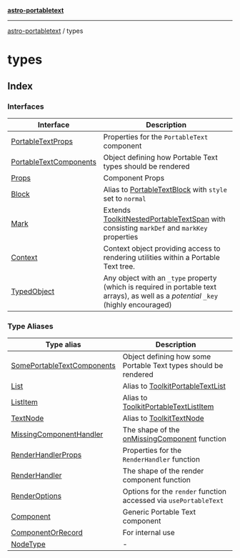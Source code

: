 [**astro-portabletext**](../README.md)

***

[astro-portabletext](../README.md) / types

# types

## Index

### Interfaces

| Interface | Description |
| ------ | ------ |
| [PortableTextProps](interfaces/PortableTextProps.md) | Properties for the `PortableText` component |
| [PortableTextComponents](interfaces/PortableTextComponents.md) | Object defining how Portable Text types should be rendered |
| [Props](interfaces/Props.md) | Component Props |
| [Block](interfaces/Block.md) | Alias to [PortableTextBlock](https://portabletext.github.io/types/interfaces/PortableTextBlock.html) with `style` set to `normal` |
| [Mark](interfaces/Mark.md) | Extends [ToolkitNestedPortableTextSpan](https://portabletext.github.io/toolkit/interfaces/ToolkitNestedPortableTextSpan.html) with consisting `markDef` and `markKey` properties |
| [Context](interfaces/Context.md) | Context object providing access to rendering utilities within a Portable Text tree. |
| [TypedObject](interfaces/TypedObject.md) | Any object with an `_type` property (which is required in portable text arrays), as well as a _potential_ `_key` (highly encouraged) |

### Type Aliases

| Type alias | Description |
| ------ | ------ |
| [SomePortableTextComponents](type-aliases/SomePortableTextComponents.md) | Object defining how some Portable Text types should be rendered |
| [List](type-aliases/List.md) | Alias to [ToolkitPortableTextList](https://portabletext.github.io/toolkit/types/ToolkitPortableTextList.html) |
| [ListItem](type-aliases/ListItem.md) | Alias to [ToolkitPortableTextListItem](https://portabletext.github.io/toolkit/interfaces/ToolkitPortableTextListItem.html) |
| [TextNode](type-aliases/TextNode.md) | Alias to [ToolkitTextNode](https://portabletext.github.io/toolkit/interfaces/ToolkitTextNode.html) |
| [MissingComponentHandler](type-aliases/MissingComponentHandler.md) | The shape of the [onMissingComponent](interfaces/PortableTextProps.md#onMissingComponent) function |
| [RenderHandlerProps](type-aliases/RenderHandlerProps.md) | Properties for the `RenderHandler` function |
| [RenderHandler](type-aliases/RenderHandler.md) | The shape of the render component function |
| [RenderOptions](type-aliases/RenderOptions.md) | Options for the `render` function accessed via `usePortableText` |
| [Component](type-aliases/Component.md) | Generic Portable Text component |
| [ComponentOrRecord](type-aliases/ComponentOrRecord.md) | For internal use |
| [NodeType](type-aliases/NodeType.md) | - |
